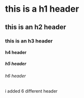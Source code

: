 # this is a h1 header
## this is an h2 header
### this is an h3 header
#### h4 header
##### h5 header
###### h6 header

i added 6 different header
